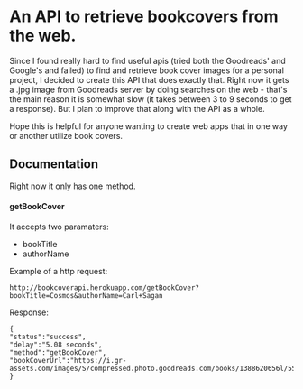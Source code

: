 # An API to retrieve bookcovers from the web.

Since I found really hard to find useful apis (tried both the Goodreads' and Google's and failed) to find and retrieve book cover images for a personal project, I decided to create this API that does exactly that. Right now it gets a .jpg image from Goodreads server by doing searches on the web - that's the main reason it is somewhat slow (it takes between 3 to 9 seconds to get a response). But I plan to improve that along with the API as a whole.

Hope this is helpful for anyone wanting to create web apps that in one way or another utilize book covers.

## Documentation

Right now it only has one method.

#### getBookCover

It accepts two paramaters:

- bookTitle
- authorName

Example of a http request:

`http://bookcoverapi.herokuapp.com/getBookCover?bookTitle=Cosmos&authorName=Carl+Sagan`

Response:

```
{
"status":"success",
"delay":"5.08 seconds",
"method":"getBookCover",
"bookCoverUrl":"https://i.gr-assets.com/images/S/compressed.photo.goodreads.com/books/1388620656l/55030.jpg"
}
```


